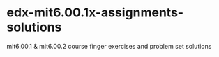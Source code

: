# edx-mit6.00.1x-assignments-solutions
mit6.00.1 &amp; mit6.00.2 course finger exercises and problem set solutions
